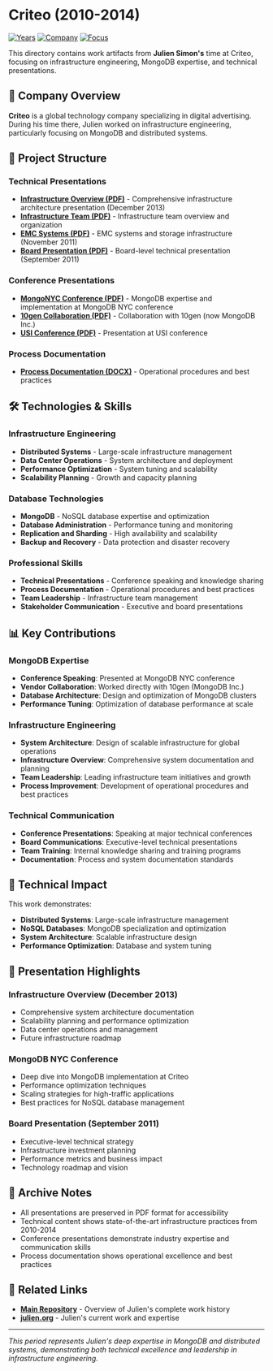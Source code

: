 # Criteo (2010-2014)

[![Years](https://img.shields.io/badge/Years-2010--2014-orange.svg)](https://github.com/juliensimon/work-history)
[![Company](https://img.shields.io/badge/Company-Criteo-blue.svg)](https://github.com/juliensimon/work-history)
[![Focus](https://img.shields.io/badge/Focus-Infrastructure%20%26%20MongoDB-green.svg)](https://github.com/juliensimon/work-history)

This directory contains work artifacts from **Julien Simon's** time at Criteo, focusing on infrastructure engineering, MongoDB expertise, and technical presentations.

## 🏢 Company Overview

**Criteo** is a global technology company specializing in digital advertising. During his time there, Julien worked on infrastructure engineering, particularly focusing on MongoDB and distributed systems.

## 📁 Project Structure

### Technical Presentations
- **[Infrastructure Overview (PDF)](./slides%20JS%20201312%20Infrastructure%20overview.pdf)** - Comprehensive infrastructure architecture presentation (December 2013)
- **[Infrastructure Team (PDF)](./infrastructure_team.pdf)** - Infrastructure team overview and organization
- **[EMC Systems (PDF)](./slides%20JS%20201111%20EMC.pdf)** - EMC systems and storage infrastructure (November 2011)
- **[Board Presentation (PDF)](./slides%20JS%20201109%20board.pdf)** - Board-level technical presentation (September 2011)

### Conference Presentations
- **[MongoNYC Conference (PDF)](./MongoNYC.pdf)** - MongoDB expertise and implementation at MongoDB NYC conference
- **[10gen Collaboration (PDF)](./10gen%20Criteo.pdf)** - Collaboration with 10gen (now MongoDB Inc.)
- **[USI Conference (PDF)](./Criteo%20USI.pdf)** - Presentation at USI conference

### Process Documentation
- **[Process Documentation (DOCX)](./criteo%20processes%20v1.1.docx)** - Operational procedures and best practices

## 🛠️ Technologies & Skills

### Infrastructure Engineering
- **Distributed Systems** - Large-scale infrastructure management
- **Data Center Operations** - System architecture and deployment
- **Performance Optimization** - System tuning and scalability
- **Scalability Planning** - Growth and capacity planning

### Database Technologies
- **MongoDB** - NoSQL database expertise and optimization
- **Database Administration** - Performance tuning and monitoring
- **Replication and Sharding** - High availability and scalability
- **Backup and Recovery** - Data protection and disaster recovery

### Professional Skills
- **Technical Presentations** - Conference speaking and knowledge sharing
- **Process Documentation** - Operational procedures and best practices
- **Team Leadership** - Infrastructure team management
- **Stakeholder Communication** - Executive and board presentations

## 📊 Key Contributions

### MongoDB Expertise
- **Conference Speaking**: Presented at MongoDB NYC conference
- **Vendor Collaboration**: Worked directly with 10gen (MongoDB Inc.)
- **Database Architecture**: Design and optimization of MongoDB clusters
- **Performance Tuning**: Optimization of database performance at scale

### Infrastructure Engineering
- **System Architecture**: Design of scalable infrastructure for global operations
- **Infrastructure Overview**: Comprehensive system documentation and planning
- **Team Leadership**: Leading infrastructure team initiatives and growth
- **Process Improvement**: Development of operational procedures and best practices

### Technical Communication
- **Conference Presentations**: Speaking at major technical conferences
- **Board Communications**: Executive-level technical presentations
- **Team Training**: Internal knowledge sharing and training programs
- **Documentation**: Process and system documentation standards

## 🎯 Technical Impact

This work demonstrates:
- **Distributed Systems**: Large-scale infrastructure management
- **NoSQL Databases**: MongoDB specialization and optimization
- **System Architecture**: Scalable infrastructure design
- **Performance Optimization**: Database and system tuning



## 📄 Presentation Highlights

### Infrastructure Overview (December 2013)
- Comprehensive system architecture documentation
- Scalability planning and performance optimization
- Data center operations and management
- Future infrastructure roadmap

### MongoDB NYC Conference
- Deep dive into MongoDB implementation at Criteo
- Performance optimization techniques
- Scaling strategies for high-traffic applications
- Best practices for NoSQL database management

### Board Presentation (September 2011)
- Executive-level technical strategy
- Infrastructure investment planning
- Performance metrics and business impact
- Technology roadmap and vision

## 📄 Archive Notes

- All presentations are preserved in PDF format for accessibility
- Technical content shows state-of-the-art infrastructure practices from 2010-2014
- Conference presentations demonstrate industry expertise and communication skills
- Process documentation shows operational excellence and best practices

## 🔗 Related Links

- **[Main Repository](../README.md)** - Overview of Julien's complete work history
- **[julien.org](https://julien.org)** - Julien's current work and expertise

---

*This period represents Julien's deep expertise in MongoDB and distributed systems, demonstrating both technical excellence and leadership in infrastructure engineering.* 